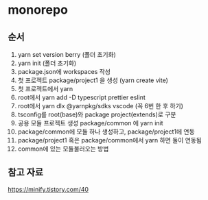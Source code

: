 # monorepo

## 순서

1. yarn set version berry (폴더 초기화)
2. yarn init (폴더 초기화)
3. package.json에 workspaces 작성
4. 첫 프로젝트 package/project1 을 생성 (yarn create vite)
5. 첫 프로젝트에서 yarn
6. root에서 yarn add -D typescript prettier eslint
7. root에서 yarn dlx @yarnpkg/sdks vscode (꼭 6번 한 후 하기)
8. tsconfig를 root(base)와 package project(extends)로 구분
9. 공용 모듈 프로젝트 생성 package/common 에 yarn init
10. package/common에 모듈 하나 생성하고, package/project1에 연동
11. package/project1 혹은 package/common에서 yarn 하면 둘이 연동됨
12. common에 있는 모듈불러오는 방법

## 참고 자료

https://minify.tistory.com/40
